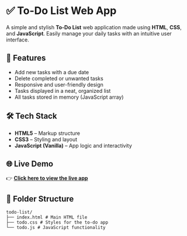 # ✅ To-Do List Web App

A simple and stylish **To-Do List** web application made using **HTML**, **CSS**, and **JavaScript**. Easily manage your daily tasks with an intuitive user interface.

## 🌟 Features

- Add new tasks with a due date
- Delete completed or unwanted tasks
- Responsive and user-friendly design
- Tasks displayed in a neat, organized list
- All tasks stored in memory (JavaScript array)


## 🛠️ Tech Stack

- **HTML5** – Markup structure
- **CSS3** – Styling and layout
- **JavaScript (Vanilla)** – App logic and interactivity


## 🌐 Live Demo

👉 **[Click here to view the live app](https://shagunn29.github.io/my-todo-app/)**


## 📁 Folder Structure

```
todo-list/
├── index.html # Main HTML file
├── todo.css # Styles for the to-do app
└── todo.js # JavaScript functionality
```


